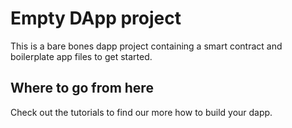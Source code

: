 # Empty DApp project

This is a bare bones dapp project containing a smart contract and boilerplate app files to get started.

## Where to go from here

Check out the tutorials to find our more how to build your dapp.
